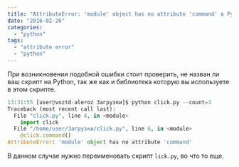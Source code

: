 ```yaml
---
title: "AttributeError: 'module' object has no attribute 'command' в Python"
date: "2016-02-26"
categories: 
  - "python"
tags: 
  - "attribute error"
  - "python"
---
```

<!--more-->

При возникновении подобной ошибки стоит проверить, не назван ли ваш скрипт на Python, так же как и библиотека которую вы используете в этом скрипте.

```python
13:31:55 [user@voztd-aleroz Загрузки]$ python click.py --count=3
Traceback (most recent call last):
  File "click.py", line 4, in <module>
    import click
  File "/home/user/Загрузки/click.py", line 6, in <module>
    @click.command()
AttributeError: 'module' object has no attribute 'command'

```

В данном случае нужно переименовать скрипт `lick.py`, во что то еще.
